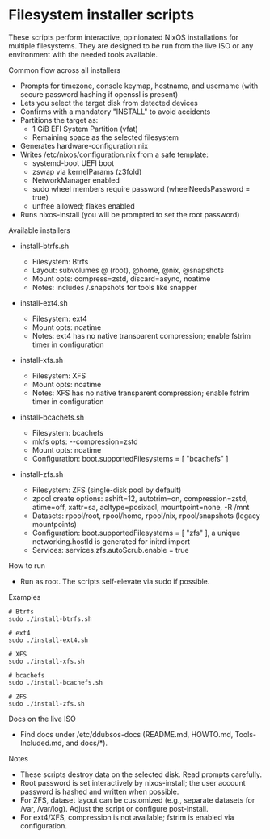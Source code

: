 # Filesystem installer scripts

These scripts perform interactive, opinionated NixOS installations for multiple filesystems. They are designed to be run from the live ISO or any environment with the needed tools available.

Common flow across all installers
- Prompts for timezone, console keymap, hostname, and username (with secure password hashing if openssl is present)
- Lets you select the target disk from detected devices
- Confirms with a mandatory "INSTALL" to avoid accidents
- Partitions the target as:
  - 1 GiB EFI System Partition (vfat)
  - Remaining space as the selected filesystem
- Generates hardware-configuration.nix
- Writes /etc/nixos/configuration.nix from a safe template:
  - systemd-boot UEFI boot
  - zswap via kernelParams (z3fold)
  - NetworkManager enabled
  - sudo wheel members require password (wheelNeedsPassword = true)
  - unfree allowed; flakes enabled
- Runs nixos-install (you will be prompted to set the root password)

Available installers
- install-btrfs.sh
  - Filesystem: Btrfs
  - Layout: subvolumes @ (root), @home, @nix, @snapshots
  - Mount opts: compress=zstd, discard=async, noatime
  - Notes: includes /.snapshots for tools like snapper

- install-ext4.sh
  - Filesystem: ext4
  - Mount opts: noatime
  - Notes: ext4 has no native transparent compression; enable fstrim timer in configuration

- install-xfs.sh
  - Filesystem: XFS
  - Mount opts: noatime
  - Notes: XFS has no native transparent compression; enable fstrim timer in configuration

- install-bcachefs.sh
  - Filesystem: bcachefs
  - mkfs opts: --compression=zstd
  - Mount opts: noatime
  - Configuration: boot.supportedFilesystems = [ "bcachefs" ]

- install-zfs.sh
  - Filesystem: ZFS (single-disk pool by default)
  - zpool create options: ashift=12, autotrim=on, compression=zstd, atime=off, xattr=sa, acltype=posixacl, mountpoint=none, -R /mnt
  - Datasets: rpool/root, rpool/home, rpool/nix, rpool/snapshots (legacy mountpoints)
  - Configuration: boot.supportedFilesystems = [ "zfs" ], a unique networking.hostId is generated for initrd import
  - Services: services.zfs.autoScrub.enable = true

How to run
- Run as root. The scripts self-elevate via sudo if possible.

Examples
```
# Btrfs
sudo ./install-btrfs.sh

# ext4
sudo ./install-ext4.sh

# XFS
sudo ./install-xfs.sh

# bcachefs
sudo ./install-bcachefs.sh

# ZFS
sudo ./install-zfs.sh
```

Docs on the live ISO
- Find docs under /etc/ddubsos-docs (README.md, HOWTO.md, Tools-Included.md, and docs/*).

Notes
- These scripts destroy data on the selected disk. Read prompts carefully.
- Root password is set interactively by nixos-install; the user account password is hashed and written when possible.
- For ZFS, dataset layout can be customized (e.g., separate datasets for /var, /var/log). Adjust the script or configure post-install.
- For ext4/XFS, compression is not available; fstrim is enabled via configuration.

